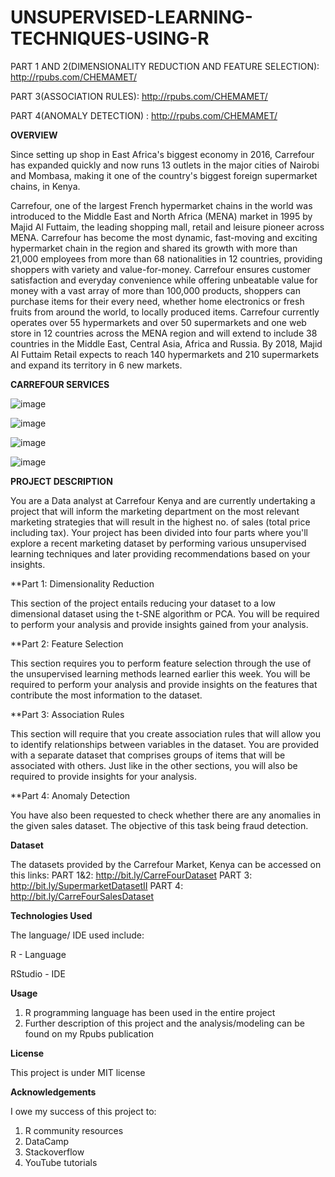 # UNSUPERVISED-LEARNING-TECHNIQUES-USING-R

PART 1 AND 2(DIMENSIONALITY REDUCTION AND FEATURE SELECTION): http://rpubs.com/CHEMAMET/

PART 3(ASSOCIATION RULES): http://rpubs.com/CHEMAMET/

PART 4(ANOMALY DETECTION) : http://rpubs.com/CHEMAMET/


**OVERVIEW**

Since setting up shop in East Africa's biggest economy in 2016, Carrefour has expanded quickly and now runs 13 outlets in the major cities of Nairobi and Mombasa, making it one of the country's biggest foreign supermarket chains, in Kenya.

Carrefour, one of the largest French hypermarket chains in the world was introduced to the Middle East and North Africa (MENA) market in 1995 by Majid Al Futtaim, the leading shopping mall, retail and leisure pioneer across MENA. Carrefour has become the most dynamic, fast-moving and exciting hypermarket chain in the region and shared its growth with more than 21,000 employees from more than 68 nationalities in 12 countries, providing shoppers with variety and value-for-money. Carrefour ensures customer satisfaction and everyday convenience while offering unbeatable value for money with a vast array of more than 100,000 products, shoppers can purchase items for their every need, whether home electronics or fresh fruits from around the world, to locally produced items. Carrefour currently operates over 55 hypermarkets and over 50 supermarkets and one web store in 12 countries across the MENA region and will extend to include 38 countries in the Middle East, Central Asia, Africa and Russia. By 2018, Majid Al Futtaim Retail expects to reach 140 hypermarkets and 210 supermarkets and expand its territory in 6 new markets.


**CARREFOUR SERVICES**

![image](https://user-images.githubusercontent.com/98380046/173289933-ea753e8b-14f2-4e63-8326-19e7c37f7d84.png)


![image](https://user-images.githubusercontent.com/98380046/173290141-2e7689b3-e705-4486-8e91-e5bd7ec16424.png)


![image](https://user-images.githubusercontent.com/98380046/173290174-d2de2dab-3aca-4443-b223-8d30db72888d.png)


![image](https://user-images.githubusercontent.com/98380046/173290196-47e3b106-a0e7-4f08-9b8d-55fae01beab8.png)



**PROJECT DESCRIPTION**

You are a Data analyst at Carrefour Kenya and are currently undertaking a project that will inform the marketing department on the most relevant marketing strategies that will result in the highest no. of sales (total price including tax). Your project has been divided into four parts where you'll explore a recent marketing dataset by performing various unsupervised learning techniques and later providing recommendations based on your insights.

**Part 1: Dimensionality Reduction

This section of the project entails reducing your dataset to a low dimensional dataset using the t-SNE algorithm or PCA. You will be required to perform your analysis and provide insights gained from your analysis.

**Part 2: Feature Selection

This section requires you to perform feature selection through the use of the unsupervised learning methods learned earlier this week. You will be required to perform your analysis and provide insights on the features that contribute the most information to the dataset.

**Part 3: Association Rules

This section will require that you create association rules that will allow you to identify relationships between variables in the dataset. You are provided with a separate dataset that comprises groups of items that will be associated with others. Just like in the other sections, you will also be required to provide insights for your analysis.

**Part 4: Anomaly Detection

You have also been requested to check whether there are any anomalies in the given sales dataset. The objective of this task being fraud detection.


**Dataset**

The datasets provided by the Carrefour Market, Kenya can be accessed on this links:
PART 1&2: http://bit.ly/CarreFourDataset
PART 3: http://bit.ly/SupermarketDatasetII
PART 4: http://bit.ly/CarreFourSalesDataset


**Technologies Used**

The language/ IDE used include:

R - Language

RStudio - IDE

**Usage**

1. R programming language has been used in the entire project
2. Further description of this project and the analysis/modeling can be found on my Rpubs publication

**License**

This project is under MIT license

**Acknowledgements**

I owe my success of this project to:
1. R community resources
2. DataCamp
3. Stackoverflow
4. YouTube tutorials
